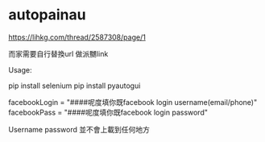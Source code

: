 # autopainau
https://lihkg.com/thread/2587308/page/1

而家需要自行替換url 做派嬲link

Usage:

pip install selenium
pip install pyautogui

facebookLogin = "####呢度填你既facebook login username(email/phone)"
facebookPass = "####呢度填你既facebook login password"

Username password 並不會上載到任何地方

